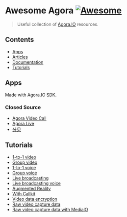 # Awesome Agora [![Awesome](https://awesome.re/badge.svg)](https://awesome.re)

> Useful collection of [Agora.IO](https://www.agora.io) resources.

## Contents

- [Apps](#apps)
- [Articles](#articles)
- [Documentation](#documentation)
- [Tutorials](#tutorials)

## Apps

Made with Agora.IO SDK.

### Closed Source
- [Agora Video Call](https://videocall.agora.io)
- [Agora Live](https://docs.agora.io/en/Agora%20Platform/downloads)
- [分贝](https://docs.agora.io/en/Agora%20Platform/downloads)

## Tutorials
- [1-to-1 video](https://github.com/AgoraIO/Basic-Video-Call/tree/master/One-to-One-Video)
- [Group video](https://github.com/AgoraIO/Basic-Video-Call/tree/master/Group-Video)
- [1-to-1 voice](https://github.com/AgoraIO/Basic-Audio-Call/tree/master/One-to-One-Voice)
- [Group voice](https://github.com/AgoraIO/Basic-Audio-Call/tree/master/Group-Voice-Call)
- [Live broadcasting](https://github.com/AgoraIO/Basic-Video-Broadcasting)
- [Live broadcasting voice](https://github.com/AgoraIO/Basic-Audio-Broadcasting)
- [Augmented Reality](https://github.com/AgoraIO/Advanced-Video/tree/master/Augmented-Reality)
- [With Callkit](https://github.com/AgoraIO/Advanced-Video/tree/master/Calling-Interface/Agora-RTC-With-CallKit)
- [Video data encryption](https://github.com/AgoraIO/Advanced-Video/tree/master/Customized-Encryption)
- [Raw video capture data](https://github.com/AgoraIO/Advanced-Video/tree/master/Capture-Raw-Video-Data)
- [Raw video capture data with MediaIO](https://github.com/AgoraIO/Advanced-Video/tree/master/Capture-Raw-Video-Data)
